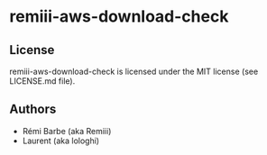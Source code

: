 # remiii-aws-download-check

## License

remiii-aws-download-check is licensed under the MIT license (see LICENSE.md file).

## Authors

* Rémi Barbe (aka Remiii)
* Laurent (aka lologhi)

